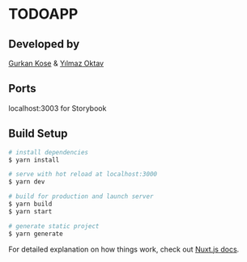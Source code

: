 # TODOAPP

## Developed by
[Gurkan Kose](https://github.com/SisyphosGK/) &
[Yılmaz Oktav](https://github.com/yoktav)

## Ports
localhost:3003 for Storybook

## Build Setup

```bash
# install dependencies
$ yarn install

# serve with hot reload at localhost:3000
$ yarn dev

# build for production and launch server
$ yarn build
$ yarn start

# generate static project
$ yarn generate
```

For detailed explanation on how things work, check out [Nuxt.js docs](https://nuxtjs.org).
